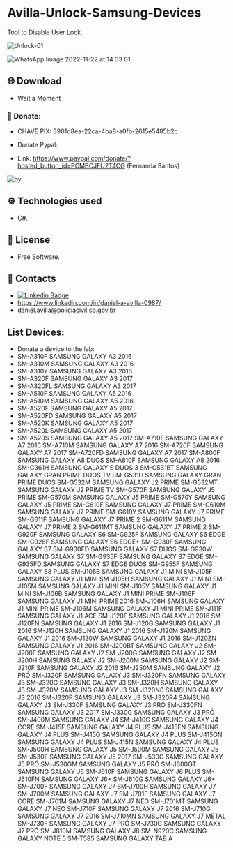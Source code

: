 # Avilla-Unlock-Samsung-Devices
Tool to Disable User Lock

![Unlock-01](https://user-images.githubusercontent.com/102838167/203383175-6e0a0afc-13a1-488d-97ae-4a20d20be07b.JPG)

![WhatsApp Image 2022-11-22 at 14 33 01](https://user-images.githubusercontent.com/102838167/203383547-b6631610-f616-4bc1-a8a3-72337f52be63.jpeg)

## 🌐 Download

- Wait a Moment

### 🚀 Donate:

- CHAVE PIX: 3901d8ea-22ca-4ba8-a0fb-2615e5485b2c

- Donate Pypal:
- Link: https://www.paypal.com/donate/?hosted_button_id=PCMBCJFU2T4CG (Fernanda Santos)

![py](https://user-images.githubusercontent.com/102838167/177612624-86f0eb35-c66c-4edd-9bb5-c813feae2565.PNG)

## ⚙️ Technologies used
- C#.

## 🚀 License
- Free Software.

## 🤖 Contacts
- [![Linkedin Badge](https://img.shields.io/badge/-LinkedIn-blue?style=flat-square&logo=Linkedin&logoColor=white&link=https://www.linkedin.com/in/daniel-a-avilla-0987/)](https://www.linkedin.com/in/daniel-a-avilla-0987/)
- https://www.linkedin.com/in/daniel-a-avilla-0987/
- daniel.avilla@policiacivil.sp.gov.br

## List Devices:

- Donate a device to the lab:
- SM-A310F SAMSUNG GALAXY A3 2016
- SM-A310M SAMSUNG GALAXY A3 2016
- SM-A310Y SAMSUNG GALAXY A3 2016
- SM-A320F SAMSUNG GALAXY A3 2017
- SM-A320FL SAMSUNG GALAXY A3 2017
- SM-A510F SAMSUNG GALAXY A5 2016
- SM-A510M SAMSUNG GALAXY A5 2016
- SM-A520F SAMSUNG GALAXY A5 2017
- SM-A520FD SAMSUNG GALAXY A5 2017
- SM-A520K SAMSUNG GALAXY A5 2017
- SM-A520L SAMSUNG GALAXY A5 2017
- SM-A520S
SAMSUNG GALAXY A5 2017
SM-A710F
SAMSUNG GALAXY A7 2016
SM-A710M
SAMSUNG GALAXY A7 2016
SM-A720F
SAMSUNG GALAXY A7 2017
SM-A720FD
SAMSUNG GALAXY A7 2017
SM-A800F
SAMSUNG GALAXY A8 DUOS
SM-A810F
SAMSUNG GALAXY A8 2016
SM-G361H
SAMSUNG GALAXY S DUOS 3
SM-G531BT
SAMSUNG GALAXY GRAN PRIME DUOS TV
SM-G531H
SAMSUNG GALAXY GRAN PRIME DUOS
SM-G532M
SAMSUNG GALAXY J2 PRIME
SM-G532MT
SAMSUNG GALAXY J2 PRIME TV
SM-G570F
SAMSUNG GALAXY J5 PRIME
SM-G570M
SAMSUNG GALAXY J5 PRIME
SM-G570Y
SAMSUNG GALAXY J5 PRIME
SM-G610F
SAMSUNG GALAXY J7 PRIME
SM-G610M
SAMSUNG GALAXY J7 PRIME
SM-G610Y
SAMSUNG GALAXY J7 PRIME
SM-G611F
SAMSUNG GALAXY J7 PRIME 2
SM-G611M
SAMSUNG GALAXY J7 PRIME 2
SM-G611MT
SAMSUNG GALAXY J7 PRIME 2
SM-G920F
SAMSUNG GALAXY S6
SM-G925F
SAMSUNG GALAXY S6 EDGE
SM-G928F
SAMSUNG GALAXY S6 EDGE+
SM-G930F
SAMSUNG GALAXY S7
SM-G930FD
SAMSUNG GALAXY S7 DUOS
SM-G930W
SAMSUNG GALAXY S7
SM-G935F
SAMSUNG GALAXY S7 EDGE
SM-G935FD
SAMSUNG GALAXY S7 EDGE DUOS
SM-G955F
SAMSUNG GALAXY S8 PLUS
SM-J105B
SAMSUNG GALAXY J1 MINI
SM-J105F
SAMSUNG GALAXY J1 MINI
SM-J105H
SAMSUNG GALAXY J1 MINI
SM-J105M
SAMSUNG GALAXY J1 MINI
SM-J105Y
SAMSUNG GALAXY J1 MINI
SM-J106B
SAMSUNG GALAXY J1 MINI PRIME
SM-J106F
SAMSUNG GALAXY J1 MINI PRIME 2016
SM-J106H
SAMSUNG GALAXY J1 MINI PRIME
SM-J106M
SAMSUNG GALAXY J1 MINI PRIME
SM-J111F
SAMSUNG GALAXY J1 ACE
SM-J120F
SAMSUNG GALAXY J1 2016
SM-J120FN
SAMSUNG GALAXY J1 2016
SM-J120G
SAMSUNG GALAXY J1 2016
SM-J120H
SAMSUNG GALAXY J1 2016
SM-J120M
SAMSUNG GALAXY J1 2016
SM-J120W
SAMSUNG GALAXY J1 2016
SM-J120ZN
SAMSUNG GALAXY J1 2016
SM-J200BT
SAMSUNG GALAXY J2
SM-J200F
SAMSUNG GALAXY J2
SM-J200G
SAMSUNG GALAXY J2
SM-J200H
SAMSUNG GALAXY J2
SM-J200M
SAMSUNG GALAXY J2
SM-J210F
SAMSUNG GALAXY J2 2016
SM-J250M
SAMSUNG GALAXY J2 PRÓ
SM-J320F
SAMSUNG GALAXY J3
SM-J320FN
SAMSUNG GALAXY J3
SM-J320G
SAMSUNG GALAXY J3
SM-J320H
SAMSUNG GALAXY J3
SM-J320M
SAMSUNG GALAXY J3
SM-J320N0
SAMSUNG GALAXY J3 2016
SM-J320P
SAMSUNG GALAXY J3
SM-J320R4
SAMSUNG GALAXY J3
SM-J330F
SAMSUNG GALAXY J3 PRÓ
SM-J330FN
SAMSUNG GALAXY J3 2017
SM-J330G
SAMSUNG GALAXY J3 PRÓ
SM-J400M
SAMSUNG GALAXY J4
SM-J410G
SAMSUNG GALAXY J4 CORE
SM-J415F
SAMSUNG GALAXY J4 PLUS
SM-J415FN
SAMSUNG GALAXY J4 PLUS
SM-J415G
SAMSUNG GALAXY J4 PLUS
SM-J415GN
SAMSUNG GALAXY J4 PLUS
SM-J415N
SAMSUNG GALAXY J4 PLUS
SM-J500H
SAMSUNG GALAXY J5
SM-J500M
SAMSUNG GALAXY J5
SM-J530F
SAMSUNG GALAXY J5 2017
SM-J530G
SAMSUNG GALAXY J5 PRÓ
SM-J530GM
SAMSUNG GALAXY J5 PRÓ
SM-J600GT
SAMSUNG GALAXY J6
SM-J610F
SAMSUNG GALAXY J6 PLUS
SM-J610FN
SAMSUNG GALAXY J6+
SM-J610G
SAMSUNG GALAXY J6+
SM-J700F
SAMSUNG GALAXY J7
SM-J700H
SAMSUNG GALAXY J7
SM-J700M
SAMSUNG GALAXY J7
SM-J701F
SAMSUNG GALAXY J7 CORE
SM-J701M
SAMSUNG GALAXY J7 NEO
SM-J701MT
SAMSUNG GALAXY J7 NEO
SM-J710F
SAMSUNG GALAXY J7 2016
SM-J710G
SAMSUNG GALAXY J7 2016
SM-J710MN
SAMSUNG GALAXY J7 METAL
SM-J730F
SAMSUNG GALAXY J7 PRÓ
SM-J730G
SAMSUNG GALAXY J7 PRÓ
SM-J810M
SAMSUNG GALAXY J8
SM-N920C
SAMSUNG GALAXY NOTE 5
SM-T585
SAMSUNG GALAXY TAB A

